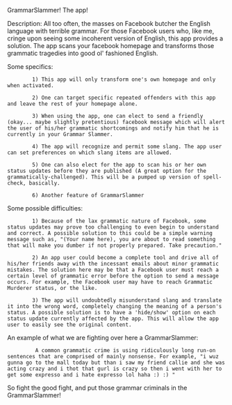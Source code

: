 GrammarSlammer! The app!


Description:
All too often, the masses on Facebook butcher the English language with terrible grammar. For those Facebook users who, like me, cringe upon seeing some incoherent version of English, this app provides a solution. The app scans your facebook homepage and transforms those grammatic tragedies into good ol' fashioned English.


Some specifics:

			1) This app will only transform one's own homepage and only when activated.

			2) One can target specific repeated offenders with this app and leave the rest of your homepage alone.

			3) When using the app, one can elect to send a friendly (okay... maybe slightly pretentious) facebook message which will alert the user of his/her grammatic shortcomings and notify him that he is currently in your Grammar Slammer.

			4) The app will recognize and permit some slang. The app user can set preferences on which slang items are allowed.

			5) One can also elect for the app to scan his or her own status updates before they are published (A great option for the grammatically-challenged). This will be a pumped up version of spell-check, basically. 

			6) Another feature of GrammarSlammer 

Some possible difficulties:

			1) Because of the lax grammatic nature of Facebook, some status updates may prove too challenging to even begin to understand and correct. A possible solution to this could be a simple warning message such as, "(Your name here), you are about to read something that will make you dumber if not properly prepared. Take precaution."

			2) An app user could become a complete tool and drive all of his/her friends away with the incessant emails about minor grammatic mistakes. The solution here may be that a Facebook user must reach a certain level of grammatic error before the option to send a message occurs. For example, the Facebook user may have to reach Grammatic Murderer status, or the like.

			3) The app will undoubtedly misunderstand slang and translate it into the wrong word, completely changing the meaning of a person's status. A possible solution is to have a 'hide/show' option on each status update currently affected by the app. This will allow the app user to easily see the original content.


An example of what we are fighting over here a GrammarSlammer:

			 A common grammatic crime is using ridiculously long run-on sentences that are comprised of mainly nonsense. For example, "i wuz gunna go to the mall today but than i saw my friend callie and she was acting crazy and i thot that gurl is crazy so then i went with her to get some expresso and i hate expresso lol haha :) :) "


 So fight the good fight, and put those grammar criminals in the GrammarSlammer!
